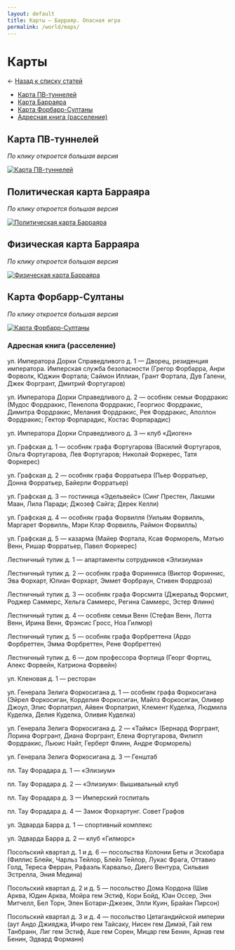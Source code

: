```yaml
---
layout: default
title: Карты — Барраяр. Опасная игра
permalink: /world/maps/
---
```


# Карты

&larr; [Назад к списку статей](/world/)

- [Карта ПВ-туннелей](/world/maps/#Карта-ПВ-туннелей)
- [Карта Барраяра](/world/maps/#Карта-Барраяра)
- [Карта Форбарр-Султаны](/world/maps/#Карта-Форбарр-Султаны)
- [Адресная книга (расселение)](/world/maps/#Адресная-книга-расселение)

## Карта ПВ-туннелей

_По клику откроется большая версия_

<a href="/static/i/dest/media/pv.png" target="_blank"><img src="/static/i/dest/media/pv_th.png" alt="Карта ПВ-туннелей" style="max-width:600px;"/></a>

## Политическая карта Барраяра

_По клику откроется большая версия_

<a href="/static/i/dest/media/politics.jpg" target="_blank"><img src="/static/i/dest/media/politics_th.jpg" alt="Политическая карта Барраяра" style="max-width:600px;" /></a>

## Физическая карта Барраяра

_По клику откроется большая версия_

<a href="/static/i/dest/media/physics_th.jpg" target="_blank"><img src="/static/i/dest/media/physics_th.jpg" alt="Физическая карта Барраяра" style="max-width:600px;" /></a>

## Карта Форбарр-Султаны

_По клику откроется большая версия_

<a href="/static/i/dest/media/vs.png" target="_blank"><img src="/static/i/dest/media/vs_th.png" alt="Карта Форбарр-Султаны" style="max-width:600px;"/></a>

### Адресная книга (расселение)

ул. Императора Дорки Справедливого д. 1 — Дворец, резиденция императора. Имперская служба безопасности (Грегор Форбарра, Анри Форволк, Юджин Фортала; Саймон Иллиан, Грант Фортала, Дув Галени, Джек Форгрант, Дмитрий Фортугаров)

ул. Императора Дорки Справедливого д. 2 — особняк семьи Фордракис (Мудос Фордракис, Пенелопа Фордракис, Георгиос Фордракис, Димитра Фордракис, Мелания Фордракис, Рея Фордракис, Аполлон Фордракис; Гектор Форпарадис, Костас Форпарадис)

 ул. Императора Дорки Справедливого д. 3 — клуб «Диоген»

ул. Графская д. 1 — особняк графа Фортугарова (Василий Фортугаров, Ольга Фортугарова, Лев Фортугаров; Николай Форкерес, Татя Форкерес)

ул. Графская д. 2 — особняк графа Форратьера (Пьер Форратьер, Донна Форратьер, Байерли Форратьер)

ул. Графская д. 3 — гостиница «Эдельвейс» (Синг Престен, Лакшми Маан, Лила Паради; Джозеф Сайга; Дерек Келли)

ул. Графская д. 4 — особняк графа Форвилля (Уильям Форвилль, Маргарет Форвилль, Мэри Клэр Форвилль, Раймон Форвилль)

ул. Графская д. 5 — казарма (Майер Фортала, Ксав Форморель, Мэтью Венн, Ришар Форратьер, Павел Форкерес)

Лестничный тупик д. 1 — апартаменты сотрудников «Элизиума»

Лестничный тупик д. 2 — особняк графа Форинниса (Виктор Фориннис, Эва Форхарт, Юлиан Форхарт, Эммет Форбраун, Стивен Фордроза)

Лестничный тупик д. 3 — особняк графа Форсмита (Джеральд Форсмит, Роджер Саммерс, Хельга Саммерс, Регина Саммерс, Эстер Флинн)

Лестничный тупик д. 4 — особняк семьи Венн (Стефан Венн, Лотта Венн, Ирина Венн, Фрэнсис Гросс, Ноа Гилмор)

Лестничный тупик д. 5 — особняк графа Форбреттена (Ардо Форбреттен, Эмма Форбреттен, Рене Форбреттен)

Лестничный тупик д. 6 — дом профессора Фортица (Георг Фортиц, Алекс Форвейн, Катриона Форвейн)

ул. Кленовая д. 1 — ресторан

ул. Генерала Зелига Форкосигана д. 1 — особняк графа Форкосигана (Эйрел Форкосиган, Корделия Форкосиган, Майлз Форкосиган, Оливер Джоул, Элис Форпатрил, Айвен Форпатрил, Клемент Куделка, Людмила Куделка, Делия Куделка, Оливия Куделка)

ул. Генерала Зелига Форкосигана д. 2 — «Таймс» (Бернард Форгрант, Лорина Форгрант, Диана Форгрант, Елена Фортугарова, Филипп Фордракис, Льюис Найт, Герберт Флинн, Андре Форморель)

ул. Генерала Зелига Форкосигана д. 3 — Генштаб

пл. Тау Форадара д. 1 — «Элизиум»

пл. Тау Форадара д. 2 — «Элизиум»: Вышивальный клуб

пл. Тау Форадара д. 3 — Имперский госпиталь

пл. Тау Форадара д. 4 — Замок Форхартунг. Совет Графов

ул. Эдварда Барра д. 1 — спортивный комплекс

ул. Эдварда Барра д. 2 — клуб «Гилморс»

Посольский квартал д. 1 и д. 6 — посольства Колонии Беты и Эскобара (Филлис Блейк, Чарльз Тейлор, Блейз Тейлор, Лукас Фрага, Оттавио Голд, Тереса Ферран, Рафаэль Карвальо, Диего Вентура, Сильвия Эстрелла, Эния Медина)

Посольский квартал д. 2 и д. 5 — посольство Дома Кордона (Шив Арква, Юдин Арква, Мойра гем Эстиф, Кори Бойд, Юан Оссер, Энн Митчелл, Бел Торн, Элен Ботари-Джезек, Элли Куин, Брайан Пирсон)

Посольский квартал д. 3 и д. 4 — посольство Цетагандийской империи (аут Андо Джияджа, Ичиро гем Тайсаку, Нисен гем Димэй, Гай гем Танбранн, Лиг гем Эстиф, Аше гем Сорен, Мицар гем Бенин, Арнав гем Бенин, Эдвард Форманн)
